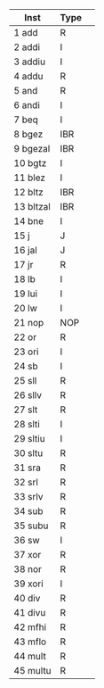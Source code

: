 | Inst   	| Type |     |
| --------- | ---- | --- |
| 1 add    	|   R  |     |
| 2 addi   	|   I  |     |
| 3 addiu  	|   I  |     |
| 4 addu   	|   R  |     |
| 5 and    	|   R  |     |
| 6 andi   	|   I  |     |
| 7 beq    	|   I  |     |
| 8 bgez   	|   IBR|     |
| 9 bgezal 	|   IBR|     |
| 10 bgtz   |   I  |     |
| 11 blez   |   I  |     |
| 12 bltz   |   IBR|     |
| 13 bltzal |   IBR|     |
| 14 bne    |   I  |     |
| 15 j      |   J  |     |
| 16 jal    |   J  |     |
| 17 jr     |   R  |     |
| 18 lb     |   I  |     |
| 19 lui    |   I  |     |
| 20 lw     |   I  |     |
| 21 nop    |   NOP|     |
| 22 or     |   R  |     |
| 23 ori    |   I  |     |
| 24 sb     |   I  |     |
| 25 sll    |   R  |     |
| 26 sllv   |   R  |     |
| 27 slt    |   R  |     |
| 28 slti   |   I  |     |
| 29 sltiu  |   I  |     |
| 30 sltu   |   R  |     |
| 31 sra    |   R  |     |
| 32 srl    |   R  |     |
| 33 srlv   |  	R  |     |
| 34 sub    |   R  |     |
| 35 subu   |   R  |     |
| 36 sw     |   I  |     |
| 37 xor    |   R  |     |
| 38 nor    |   R  |     |
| 39 xori   |   I  |     |
| 40 div    |   R  |     |
| 41 divu   |   R  |     |
| 42 mfhi   |   R  |     |
| 43 mflo   |   R  |     |
| 44 mult   |   R  |     |
| 45 multu  |   R  |     |